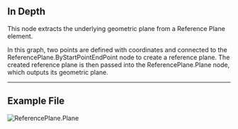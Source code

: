 ## In Depth
This node extracts the underlying geometric plane from a Reference Plane element.

In this graph, two points are defined with coordinates and connected to the ReferencePlane.ByStartPointEndPoint node to create a reference plane. The created reference plane is then passed into the ReferencePlane.Plane node, which outputs its geometric plane.
___
## Example File

![ReferencePlane.Plane](./Revit.Elements.ReferencePlane.Plane_img.jpg)